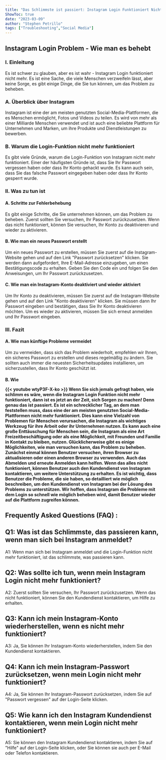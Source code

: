 ```yaml
---
title: "Das Schlimmste ist passiert: Instagram Login Funktioniert Nicht Mehr!"
ShowToc: true 
date: "2023-03-09"
author: "Stephen Petrillo" 
tags: ["Troubleshooting","Social Media"]
---
```

<h2> Instagram Login Problem - Wie man es behebt </h2>

<h3>I. Einleitung</h3>

Es ist schwer zu glauben, aber es ist wahr - Instagram Login funktioniert nicht mehr. Es ist eine Sache, die viele Menschen verzweifeln lässt, aber keine Sorge, es gibt einige Dinge, die Sie tun können, um das Problem zu beheben.

<h3>A. Überblick über Instagram</h3>

Instagram ist eine der am meisten genutzten Social-Media-Plattformen, die es Menschen ermöglicht, Fotos und Videos zu teilen. Es wird von mehr als einer Milliarde Menschen verwendet und ist auch eine beliebte Plattform für Unternehmen und Marken, um ihre Produkte und Dienstleistungen zu bewerben.

<h3>B. Warum die Login-Funktion nicht mehr funktioniert</h3>

Es gibt viele Gründe, warum die Login-Funktion von Instagram nicht mehr funktioniert. Einer der häufigsten Gründe ist, dass Sie Ihr Passwort vergessen haben oder dass Ihr Konto gehackt wurde. Es kann auch sein, dass Sie das falsche Passwort eingegeben haben oder dass Ihr Konto gesperrt wurde.

<h3>II. Was zu tun ist</h3>

<h4>A. Schritte zur Fehlerbehebung</h4>

Es gibt einige Schritte, die Sie unternehmen können, um das Problem zu beheben. Zuerst sollten Sie versuchen, Ihr Passwort zurückzusetzen. Wenn das nicht funktioniert, können Sie versuchen, Ihr Konto zu deaktivieren und wieder zu aktivieren.

<h4>B. Wie man ein neues Passwort erstellt</h4>

Um ein neues Passwort zu erstellen, müssen Sie zuerst auf die Instagram-Website gehen und auf den Link "Passwort zurücksetzen" klicken. Sie werden dann aufgefordert, Ihre E-Mail-Adresse einzugeben, um einen Bestätigungscode zu erhalten. Geben Sie den Code ein und folgen Sie den Anweisungen, um Ihr Passwort zurückzusetzen.

<h4>C. Wie man ein Instagram-Konto deaktiviert und wieder aktiviert</h4>

Um Ihr Konto zu deaktivieren, müssen Sie zuerst auf die Instagram-Website gehen und auf den Link "Konto deaktivieren" klicken. Sie müssen dann Ihr Passwort eingeben und bestätigen, dass Sie Ihr Konto deaktivieren möchten. Um es wieder zu aktivieren, müssen Sie sich erneut anmelden und Ihr Passwort eingeben.

<h3>III. Fazit</h3>

<h4>A. Wie man künftige Probleme vermeidet</h4>

Um zu vermeiden, dass sich das Problem wiederholt, empfehlen wir Ihnen, ein sicheres Passwort zu erstellen und dieses regelmäßig zu ändern. Sie sollten auch immer die neuesten Sicherheitsupdates installieren, um sicherzustellen, dass Ihr Konto geschützt ist.

<h4>B. Wie

{{< youtube wtyP3F-X-ko >}} 
Wenn Sie sich jemals gefragt haben, wie schlimm es wäre, wenn die Instagram Login Funktion nicht mehr funktioniert, dann ist es jetzt an der Zeit, sich Sorgen zu machen! Denn genau das ist passiert. Es ist ein schrecklicher Tag, an dem man feststellen muss, dass eine der am meisten genutzten Social-Media-Plattformen nicht mehr funktioniert. Dies kann eine Vielzahl von Problemen für Menschen verursachen, die Instagram als wichtiges Werkzeug für ihre Arbeit oder ihr Unternehmen nutzen. Es kann auch eine große Enttäuschung für Menschen sein, die Instagram als eine Art Freizeitbeschäftigung oder als eine Möglichkeit, mit Freunden und Familie in Kontakt zu bleiben, nutzen. Glücklicherweise gibt es einige Möglichkeiten, wie man versuchen kann, das Problem zu beheben. Zunächst einmal können Benutzer versuchen, ihren Browser zu aktualisieren oder einen anderen Browser zu verwenden. Auch das Abmelden und erneute Anmelden kann helfen. Wenn das alles nicht funktioniert, können Benutzer auch den Kundendienst von Instagram kontaktieren, um weitere Unterstützung zu erhalten. Es ist wichtig, dass Benutzer die Probleme, die sie haben, so detailliert wie möglich beschreiben, um den Kundendienst von Instagram bei der Lösung des Problems zu unterstützen. Wir hoffen, dass Instagram die Probleme mit dem Login so schnell wie möglich beheben wird, damit Benutzer wieder auf die Plattform zugreifen können.

## Frequently Asked Questions (FAQ) :
## Q1: Was ist das Schlimmste, das passieren kann, wenn man sich bei Instagram anmeldet?

A1: Wenn man sich bei Instagram anmeldet und die Login-Funktion nicht mehr funktioniert, ist das schlimmste, was passieren kann.

## Q2: Was sollte ich tun, wenn mein Instagram Login nicht mehr funktioniert?

A2: Zuerst sollten Sie versuchen, Ihr Passwort zurückzusetzen. Wenn das nicht funktioniert, können Sie den Kundendienst kontaktieren, um Hilfe zu erhalten.

## Q3: Kann ich mein Instagram-Konto wiederherstellen, wenn es nicht mehr funktioniert?

A3: Ja, Sie können Ihr Instagram-Konto wiederherstellen, indem Sie den Kundendienst kontaktieren.

## Q4: Kann ich mein Instagram-Passwort zurücksetzen, wenn mein Login nicht mehr funktioniert?

A4: Ja, Sie können Ihr Instagram-Passwort zurücksetzen, indem Sie auf "Passwort vergessen" auf der Login-Seite klicken.

## Q5: Wie kann ich den Instagram Kundendienst kontaktieren, wenn mein Login nicht mehr funktioniert?

A5: Sie können den Instagram Kundendienst kontaktieren, indem Sie auf "Hilfe" auf der Login-Seite klicken, oder Sie können sie auch per E-Mail oder Telefon kontaktieren.




